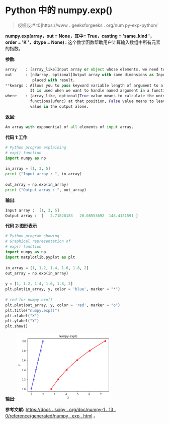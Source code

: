 # Python 中的 numpy.exp()

> 哎哎哎:# t0]https://www . geeksforgeeks . org/num py-exp-python/

**numpy.exp(array，out = None，其中= True，casting = 'same_kind '，order = 'K '，dtype = None) :**
这个数学函数帮助用户计算输入数组中所有元素的指数。

**参数:**

```py
array    : [array_like]Input array or object whose elements, we need to test.
out      : [ndarray, optional]Output array with same dimensions as Input array, 
            placed with result.
**kwargs : Allows you to pass keyword variable length of argument to a function. 
           It is used when we want to handle named argument in a function.
where    : [array_like, optional]True value means to calculate the universal 
           functions(ufunc) at that position, False value means to leave the  
           value in the output alone.

```

**返回:**

```py
An array with exponential of all elements of input array. 

```

**代码 1:工作**

```py
# Python program explaining
# exp() function
import numpy as np

in_array = [1, 3, 5]
print ("Input array : ", in_array)

out_array = np.exp(in_array)
print ("Output array : ", out_array)
```

**输出:**

```py
Input array :  [1, 3, 5]
Output array :  [   2.71828183   20.08553692  148.4131591 ]

```

**代码 2:图形表示**

```py
# Python program showing
# Graphical representation of 
# exp() function
import numpy as np
import matplotlib.pyplot as plt

in_array = [1, 1.2, 1.4, 1.6, 1.8, 2]
out_array = np.exp(in_array)

y = [1, 1.2, 1.4, 1.6, 1.8, 2]
plt.plot(in_array, y, color = 'blue', marker = "*")

# red for numpy.exp()
plt.plot(out_array, y, color = 'red', marker = "o")
plt.title("numpy.exp()")
plt.xlabel("X")
plt.ylabel("Y")
plt.show()  
```

**输出:**
![](img/e0f6a84cc83dbbd577a3d1719af23c7d.png)

**参考文献:**
[https://docs . scipy . org/doc/numpy-1 . 13 . 0/reference/generated/numpy . exp . html](https://docs.scipy.org/doc/numpy-1.13.0/reference/generated/numpy.exp.html)
。